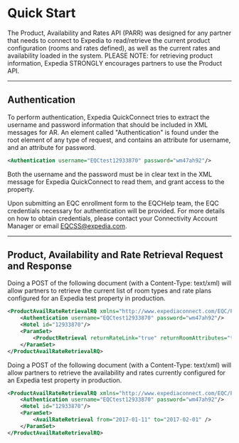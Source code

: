# Quick Start

The Product, Availability and Rates API (PARR) was designed for any partner that needs to connect to Expedia to read/retrieve the current product configuration (rooms and rates defined), as well as the current rates and availability loaded in the system. PLEASE NOTE: for retrieving product information, Expedia STRONGLY encourages partners to use the Product API.

----
## Authentication

To perform authentication, Expedia QuickConnect tries to extract the username and password information that should be included in XML messages for AR. An element called "Authentication" is found under the root element of any type of request, and contains an attribute for username, and an attribute for password.

```xml
<Authentication username="EQCtest12933870" password="wm47ah92"/>
```

Both the username and the password must be in clear text in the XML message for Expedia QuickConnect to read them, and grant access to the property.

Upon submitting an EQC enrollment form to the EQCHelp team, the EQC credentials necessary for authentication will be provided. For more details on how to obtain credentials, please contact your Connectivity Account Manager or email EQCSS@expedia.com.

----

## Product, Availability and Rate Retrieval Request and Response

Doing a POST of the following document (with a Content-Type: text/xml) will allow partners to retrieve the current list of room types and rate plans configured for an Expedia test property in production.

```xml
<ProductAvailRateRetrievalRQ xmlns="http://www.expediaconnect.com/EQC/PAR/2013/07">
    <Authentication username="EQCtest12933870" password="wm47ah92"/>
    <Hotel id="12933870"/>
    <ParamSet>
        <ProductRetrieval returnRateLink="true" returnRoomAttributes="true" returnRatePlanAttributes="true" returnCompensation="true" returnCancelPolicy="true" />
    </ParamSet>
</ProductAvailRateRetrievalRQ>
```

Doing a POST of the following document (with a Content-Type: text/xml) will allow partners to retrieve the availability and rates currently configured for an Expedia test property in production.
```xml
<ProductAvailRateRetrievalRQ xmlns="http://www.expediaconnect.com/EQC/PAR/2013/07">
    <Authentication username="EQCtest12933870" password="wm47ah92"/>
    <Hotel id="12933870"/>
    <ParamSet>
        <AvailRateRetrieval from="2017-01-11" to="2017-02-01" />
    </ParamSet>
</ProductAvailRateRetrievalRQ>
```
